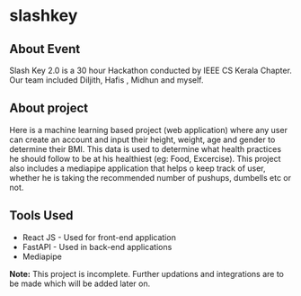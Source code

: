 # slashkey

## About Event
Slash Key 2.0 is a 30 hour Hackathon conducted by IEEE CS Kerala Chapter.
Our team included Diljith, Hafis , Midhun and myself. 

## About project
Here is a machine learning based project (web application) where any user can create an account and input their height, weight, age and gender to determine their BMI.
This data is used to determine what health practices he should follow to be at his healthiest (eg: Food, Excercise).
This project also includes a mediapipe application that helps o keep track of user, whether he is taking the recommended number of pushups, dumbells etc or not.

## Tools Used
* React JS - Used for front-end application
* FastAPI - Used in back-end applications
* Mediapipe 


**Note:**
This project is incomplete. Further updations and integrations are to be made which will be added later on.
